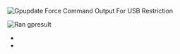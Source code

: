 


![Gpupdate Force Command Output For USB Restriction](https://github.com/user-attachments/assets/048cab8d-18ce-4d7a-a2d8-4e541cdfc323)

![Ran gpresult](https://github.com/user-attachments/assets/d2cd5644-473a-43dd-a886-ce6360f7291d)

-

-
